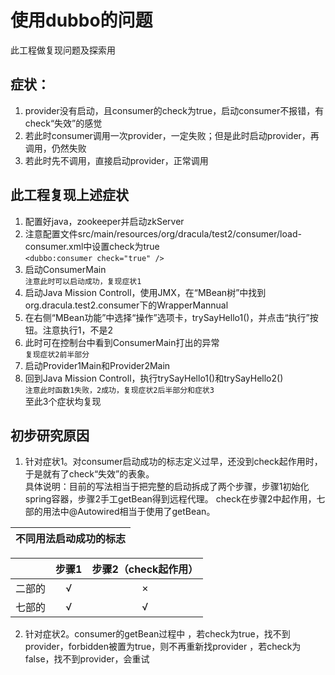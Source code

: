 # 使用dubbo的问题

此工程做复现问题及探索用

## 症状：  
1. provider没有启动，且consumer的check为true，启动consumer不报错，有check“失效”的感觉
1. 若此时consumer调用一次provider，一定失败；但是此时启动provider，再调用，仍然失败
1. 若此时先不调用，直接启动provider，正常调用

## 此工程复现上述症状
1. 配置好java，zookeeper并启动zkServer
1. 注意配置文件src/main/resources/org/dracula/test2/consumer/load-consumer.xml中设置check为true  
```<dubbo:consumer check="true" />```
1. 启动ConsumerMain  
```注意此时可以启动成功，复现症状1```
1. 启动Java Mission Controll，使用JMX，在“MBean树”中找到org.dracula.test2.consumer下的WrapperMannual
1. 在右侧“MBean功能”中选择“操作”选项卡，trySayHello1()，并点击“执行”按钮。注意执行1，不是2
1. 此时可在控制台中看到ConsumerMain打出的异常  
```复现症状2前半部分```
1. 启动Provider1Main和Provider2Main
1. 回到Java Mission Controll，执行trySayHello1()和trySayHello2()  
```注意此时函数1失败，2成功，复现症状2后半部分和症状3```  
至此3个症状均复现

## 初步研究原因
1. 针对症状1。对consumer启动成功的标志定义过早，还没到check起作用时，于是就有了check“失效”的表象。  
具体说明：目前的写法相当于把完整的启动拆成了两个步骤，步骤1初始化spring容器，步骤2手工getBean得到远程代理。
check在步骤2中起作用，七部的用法中@Autowired相当于使用了getBean。  

|不同用法启动成功的标志|
|:---:|

|     | 步骤1 | 步骤2（check起作用） |
|:---:|:----:|:------------------:|
| 二部的 | √ | × |
| 七部的 | √ | √ |

2. 针对症状2。consumer的getBean过程中
，若check为true，找不到provider，forbidden被置为true，则不再重新找provider
，若check为false，找不到provider，会重试
